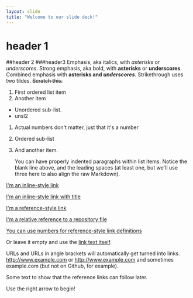 ```yaml
---
layout: slide
title: "Welcome to our slide deck!"
---
```

# header 1
##header 2
###header3
Emphasis, aka italics, with *asterisks* or _underscores_.
Strong emphasis, aka bold, with **asterisks** or __underscores__.
Combined emphasis with **asterisks and _underscores_**.
Strikethrough uses two tildes. ~~Scratch this.~~

1. First ordered list item
2. Another item
  - Unordered sub-list. 
  - unsl2
 1. Actual numbers don't matter, just that it's a number
  1. Ordered sub-list
4. And another item.

     You can have properly indented paragraphs within list items. Notice the blank line above, and the leading spaces (at least one, but we'll use three here to also align the raw Markdown).

[I'm an inline-style link](https://www.google.com)

[I'm an inline-style link with title](https://www.google.com "Google's Homepage")

[I'm a reference-style link][Arbitrary case-insensitive reference text]

[I'm a relative reference to a repository file](./LICENSE)

[You can use numbers for reference-style link definitions][1]

Or leave it empty and use the [link text itself].

URLs and URLs in angle brackets will automatically get turned into links. 
http://www.example.com or <http://www.example.com> and sometimes 
example.com (but not on Github, for example).

Some text to show that the reference links can follow later.

[arbitrary case-insensitive reference text]: https://www.mozilla.org
[1]: http://slashdot.org
[link text itself]: http://www.reddit.com

Use the right arrow to begin!
